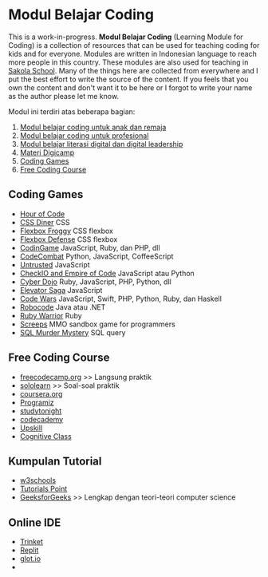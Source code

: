 
# Modul Belajar Coding

This is a work-in-progress. **Modul Belajar Coding** (Learning Module for Coding) is a collection of resources that can be used for teaching coding for kids and for everyone. Modules are written in Indonesian language to reach more people in this country. These modules are also used for teaching in [Sakola School](https://sakola.web.id). Many of the things here are collected from everywhere and I put the best effort to write the source of the content. If you feels that you own the content and don't want it to be here or I forgot to write your name as the author please let me know.

Modul ini terdiri atas beberapa bagian:
1. [Modul belajar coding untuk anak dan remaja](Coding-for-Kids.md)
2. [Modul belajar coding untuk profesional](Coding-for-Professionals.md)
3. [Modul belajar literasi digital dan digital leadership](Digital-Literacy.md)
4. [Materi Digicamp](Digicamp.md)
5. [Coding Games](#coding-games)
6. [Free Coding Course](#free-coding-course)

## Coding Games
- [Hour of Code](https://hourofcode.com/id)
- [CSS Diner](https://flukeout.github.io/) CSS
- [Flexbox Froggy](http://flexboxfroggy.com/) CSS flexbox
- [Flexbox Defense](http://www.flexboxdefense.com/) CSS flexbox
- [CodinGame](https://www.codingame.com/start) JavaScript, Ruby, dan PHP, dll
- [CodeCombat](https://codecombat.com/) Python, JavaScript, CoffeeScript
- [Untrusted](https://alexnisnevich.github.io/untrusted/) JavaScript
- [CheckIO and Empire of Code](https://checkio.org/) JavaScript atau Python
- [Cyber Dojo](http://www.cyber-dojo.org/) Ruby, JavaScript, PHP, Python, dll
- [Elevator Saga](http://play.elevatorsaga.com/) JavaScript
- [Code Wars](https://www.codewars.com/) JavaScript, Swift, PHP, Python, Ruby, dan Haskell
- [Robocode](http://robocode.sourceforge.net/) Java atau .NET
- [Ruby Warrior](https://www.bloc.io/ruby-warrior#/) Ruby
- [Screeps](https://screeps.com/) MMO sandbox game for programmers
- [SQL Murder Mystery](http://mystery.knightlab.com/) SQL query

## Free Coding Course
- [freecodecamp.org](https://www.freecodecamp.org/) >> Langsung praktik
- [sololearn](https://www.sololearn.com/learning) >> Soal-soal praktik
- [coursera.org](https://www.coursera.org/courses?query=free)
- [Programiz](https://www.programiz.com/)
- [studytonight](https://www.studytonight.com/library/)
- [codecademy](https://www.codecademy.com/catalog)
- [Upskill](https://upskillcourses.com/courses)
- [Cognitive Class](https://cognitiveclass.ai/courses)

## Kumpulan Tutorial
- [w3schools](https://www.w3schools.com/)
- [Tutorials Point](https://www.tutorialspoint.com/tutorialslibrary.htm)
- [GeeksforGeeks](https://www.geeksforgeeks.org/) >> Lengkap dengan teori-teori computer science

## Online IDE
- [Trinket](https://trinket.io/)
- [Replit](https://replit.com/)
- [glot.io](https://glot.io/)
- 
